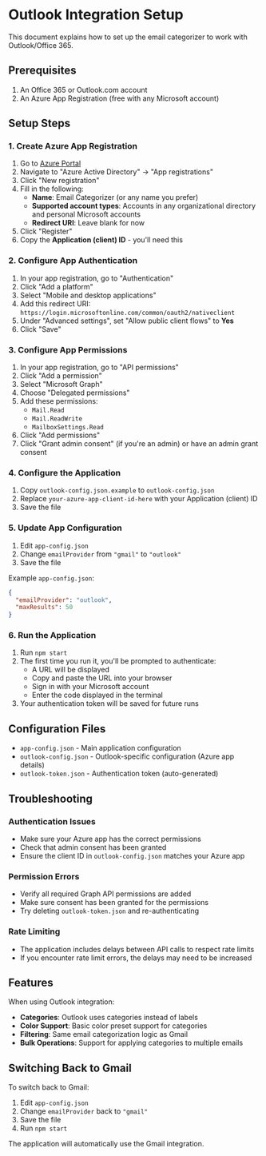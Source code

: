 # Outlook Integration Setup

This document explains how to set up the email categorizer to work with Outlook/Office 365.

## Prerequisites

1. An Office 365 or Outlook.com account
2. An Azure App Registration (free with any Microsoft account)

## Setup Steps

### 1. Create Azure App Registration

1. Go to [Azure Portal](https://portal.azure.com/)
2. Navigate to "Azure Active Directory" → "App registrations"
3. Click "New registration"
4. Fill in the following:
   - **Name**: Email Categorizer (or any name you prefer)
   - **Supported account types**: Accounts in any organizational directory and personal Microsoft accounts
   - **Redirect URI**: Leave blank for now
5. Click "Register"
6. Copy the **Application (client) ID** - you'll need this

### 2. Configure App Authentication

1. In your app registration, go to "Authentication"
2. Click "Add a platform"
3. Select "Mobile and desktop applications"
4. Add this redirect URI: `https://login.microsoftonline.com/common/oauth2/nativeclient`
5. Under "Advanced settings", set "Allow public client flows" to **Yes**
6. Click "Save"

### 3. Configure App Permissions

1. In your app registration, go to "API permissions"
2. Click "Add a permission"
3. Select "Microsoft Graph"
4. Choose "Delegated permissions"
5. Add these permissions:
   - `Mail.Read`
   - `Mail.ReadWrite`
   - `MailboxSettings.Read`
6. Click "Add permissions"
7. Click "Grant admin consent" (if you're an admin) or have an admin grant consent

### 4. Configure the Application

1. Copy `outlook-config.json.example` to `outlook-config.json`
2. Replace `your-azure-app-client-id-here` with your Application (client) ID
3. Save the file

### 5. Update App Configuration

1. Edit `app-config.json`
2. Change `emailProvider` from `"gmail"` to `"outlook"`
3. Save the file

Example `app-config.json`:
```json
{
  "emailProvider": "outlook",
  "maxResults": 50
}
```

### 6. Run the Application

1. Run `npm start`
2. The first time you run it, you'll be prompted to authenticate:
   - A URL will be displayed
   - Copy and paste the URL into your browser
   - Sign in with your Microsoft account
   - Enter the code displayed in the terminal
3. Your authentication token will be saved for future runs

## Configuration Files

- `app-config.json` - Main application configuration
- `outlook-config.json` - Outlook-specific configuration (Azure app details)
- `outlook-token.json` - Authentication token (auto-generated)

## Troubleshooting

### Authentication Issues

- Make sure your Azure app has the correct permissions
- Check that admin consent has been granted
- Ensure the client ID in `outlook-config.json` matches your Azure app

### Permission Errors

- Verify all required Graph API permissions are added
- Make sure consent has been granted for the permissions
- Try deleting `outlook-token.json` and re-authenticating

### Rate Limiting

- The application includes delays between API calls to respect rate limits
- If you encounter rate limit errors, the delays may need to be increased

## Features

When using Outlook integration:

- **Categories**: Outlook uses categories instead of labels
- **Color Support**: Basic color preset support for categories
- **Filtering**: Same email categorization logic as Gmail
- **Bulk Operations**: Support for applying categories to multiple emails

## Switching Back to Gmail

To switch back to Gmail:

1. Edit `app-config.json`
2. Change `emailProvider` back to `"gmail"`
3. Save the file
4. Run `npm start`

The application will automatically use the Gmail integration.